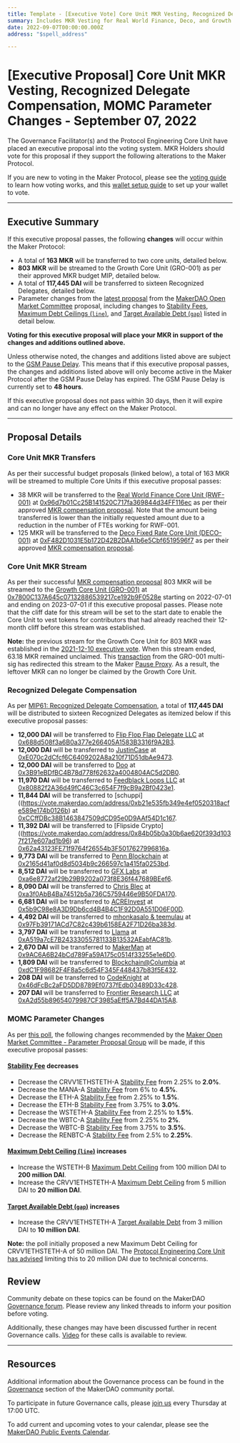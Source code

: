 ```yaml
---
title: Template - [Executive Vote] Core Unit MKR Vesting, Recognized Delegate Compensation, MOMC Parameter Changes - September 07, 2022
summary: Includes MKR Vesting for Real World Finance, Deco, and Growth Core Units, Recognized Delegate compensation for August, and parameter changes from the most recent MOMC proposal.
date: 2022-09-07T00:00:00.000Z
address: "$spell_address"

---
```

# [Executive Proposal] Core Unit MKR Vesting, Recognized Delegate Compensation, MOMC Parameter Changes - September 07, 2022

The Governance Facilitator(s) and the Protocol Engineering Core Unit have placed an executive proposal into the voting system. MKR Holders should vote for this proposal if they support the following alterations to the Maker Protocol.

If you are new to voting in the Maker Protocol, please see the [voting guide](https://community-development.makerdao.com/en/learn/governance/how-voting-works/) to learn how voting works, and this [wallet setup guide](https://community-development.makerdao.com/en/learn/governance/voting-setup/) to set up your wallet to vote.

---

## Executive Summary

If this executive proposal passes, the following **changes** will occur within the Maker Protocol:
- A total of **163 MKR** will be transferred to two core units, detailed below.
- **803 MKR** will be streamed to the Growth Core Unit (GRO-001) as per their approved MKR budget MIP, detailed below.
- A total of **117,445 DAI** will be transferred to sixteen Recognized Delegates, detailed below.
- Parameter changes from the [latest proposal](https://forum.makerdao.com/t/parameter-changes-proposal-ppg-omc-001-25-august-2022/17448) from the [MakerDAO Open Market Committee](https://forum.makerdao.com/t/parameter-proposal-group-makerdao-open-market-committee/7355) proposal, including changes to [Stability Fees](https://manual.makerdao.com/parameter-index/vault-risk/param-stability-fee), [Maximum Debt Ceilings (`line`)](https://manual.makerdao.com/module-index/module-dciam#maximum-debt-ceiling-line), and [Target Available Debt (`gap`)](https://manual.makerdao.com/module-index/module-dciam#target-available-debt-gap) listed in detail below.

**Voting for this executive proposal will place your MKR in support of the changes and additions outlined above.**

Unless otherwise noted, the changes and additions listed above are subject to the [GSM Pause Delay](https://manual.makerdao.com/parameter-index/core/param-gsm-pause-delay). This means that if this executive proposal passes, the changes and additions listed above will only become active in the Maker Protocol after the GSM Pause Delay has expired. The GSM Pause Delay is currently set to **48 hours**.

If this executive proposal does not pass within 30 days, then it will expire and can no longer have any effect on the Maker Protocol.

---

## Proposal Details

### Core Unit MKR Transfers

As per their successful budget proposals (linked below), a total of 163 MKR will be streamed to multiple Core Units if this executive proposal passes:
* 38 MKR will be transferred to the [Real World Finance Core Unit (RWF-001)](https://mips.makerdao.com/mips/details/MIP39c2SP1) at [0x96d7b01Cc25B141520C717fa369844d34FF116ec](https://etherscan.io/address/0x96d7b01Cc25B141520C717fa369844d34FF116ec) as per their approved [MKR compensation proposal](https://mips.makerdao.com/mips/details/MIP40c3SP38). Note that the amount being transferred is lower than the initially requested amount due to a reduction in the number of FTEs working for RWF-001.
* 125 MKR will be transferred to the [Deco Fixed Rate Core Unit (DECO-001)](https://mips.makerdao.com/mips/details/MIP39c2SP23) at [0xF482D1031E5b172D42B2DAA1b6e5Cbf6519596f7](https://etherscan.io/address/0xF482D1031E5b172D42B2DAA1b6e5Cbf6519596f7) as per their approved [MKR compensation proposal](https://mips.makerdao.com/mips/details/MIP40c3SP36).

### Core Unit MKR Stream

As per their successful [MKR compensation proposal](https://mips.makerdao.com/mips/details/MIP40c3SP23) 803 MKR will be streamed to the [Growth Core Unit (GRO-001)](https://mips.makerdao.com/mips/details/MIP39c2SP4) at [0x7800C137A645c07132886539217ce192b9F0528e](https://etherscan.io/address/0x7800C137A645c07132886539217ce192b9F0528e) starting on 2022-07-01 and ending on 2023-07-01 if this executive proposal passes. Please note that the cliff date for this stream will be set to the start date to enable the Core Unit to vest tokens for contributors that had already reached their 12-month cliff before this stream was established.

**Note:** the previous stream for the Growth Core Unit for 803 MKR was established in the [2021-12-10 executive vote](https://vote.makerdao.com/executive/template-executive-vote-parameter-changes-switching-mkr-vesting-source-december-10-2021#proposal-detail). When this stream ended, 63.18 MKR remained unclaimed. This [transaction](https://etherscan.io/tx/0x2755d689a8939e0d95c15bef1cfa14d048b79bb218362338fc9173657643c382) from the GRO-001 multi-sig has redirected this stream to the Maker [Pause Proxy](https://etherscan.io/address/0xbe8e3e3618f7474f8cb1d074a26affef007e98fb). As a result, the leftover MKR can no longer be claimed by the Growth Core Unit.

### Recognized Delegate Compensation

As per [MIP61: Recognized Delegate Compensation](https://mips.makerdao.com/mips/details/MIP61), a total of **117,445 DAI** will be distributed to sixteen Recognized Delegates as itemized below if this executive proposal passes:

- **12,000 DAI** will be transferred to [Flip Flop Flap Delegate LLC](https://vote.makerdao.com/address/0xaf8aa6846539033eaf0c3ca4c9c7373e370e039b) at [0x688d508f3a6B0a377e266405A1583B3316f9A2B3](https://etherscan.io/address/0x688d508f3a6B0a377e266405A1583B3316f9A2B3).
- **12,000 DAI** will be transferred to [JustinCase](https://vote.makerdao.com/address/0xcdb792c14391f7115ba77a7cd27f724fc9ea2091) at [0xE070c2dCfcf6C6409202A8a210f71D51dbAe9473](https://etherscan.io/address/0xE070c2dCfcf6C6409202A8a210f71D51dbAe9473).
- **12,000 DAI** will be transferred to [Doo](https://vote.makerdao.com/address/0x8804d391472126da56b9a560aef6c6d5aaa7607b) at [0x3B91eBDfBC4B78d778f62632a4004804AC5d2DB0](https://etherscan.io/address/0x3B91eBDfBC4B78d778f62632a4004804AC5d2DB0).
- **11,970 DAI** will be transferred to [Feedblack Loops LLC](https://vote.makerdao.com/address/0x845b36e1e4f41a361dd711bda8ea239bf191fe95) at [0x80882f2A36d49fC46C3c654F7f9cB9a2Bf0423e1](https://etherscan.io/address/0x80882f2A36d49fC46C3c654F7f9cB9a2Bf0423e1).
- **11,844 DAI** will be transferred to [schuppi]((https://vote.makerdao.com/address/0xb21e535fb349e4ef0520318acfe589e174b0126b) at [0xCCffDBc38B1463847509dCD95e0D9AAf54D1c167](https://etherscan.io/address/0xCCffDBc38B1463847509dCD95e0D9AAf54D1c167).
- **11,392 DAI** will be transferred to [Flipside Crypto]((https://vote.makerdao.com/address/0x84b05b0a30b6ae620f393d1037f217e607ad1b96) at [0x62a43123FE71f9764f26554b3F5017627996816a](https://etherscan.io/address/0x62a43123FE71f9764f26554b3F5017627996816a).
- **9,773 DAI** will be transferred to [Penn Blockchain](https://vote.makerdao.com/address/0x7ddb50a5b15aea7e7cf9ac8e55a7f9fd9d05ecc6) at [0x2165d41af0d8d5034b9c266597c1a415fa0253bd](https://etherscan.io/address/0x2165d41af0d8d5034b9c266597c1a415fa0253bd).
- **8,512 DAI** will be transferred to [GFX Labs](https://vote.makerdao.com/address/0xf60d7a62c98f65480725255e831de531efe3fe14) at [0xa6e8772af29b29B9202a073f8E36f447689BEef6](https://etherscan.io/address/0xa6e8772af29b29B9202a073f8E36f447689BEef6).
- **8,090 DAI** will be transferred to [Chris Blec](https://vote.makerdao.com/address/0x2c511d932c5a6fe4071262d49bfc018cfbaaa1f5) at [0xa3f0AbB4Ba74512b5a736C5759446e9B50FDA170](https://etherscan.io/address/0xa3f0AbB4Ba74512b5a736C5759446e9B50FDA170).
- **6,681 DAI** will be transferred to [ACREInvest](https://vote.makerdao.com/address/0x4d3ac33ab1dd7b0f352b8e590fe8b62c4c39ead5) at [0x5b9C98e8A3D9Db6cd4B4B4C1F92D0A551D06F00D](https://etherscan.io/address/0x5b9C98e8A3D9Db6cd4B4B4C1F92D0A551D06F00D).
- **4,492 DAI** will be transferred to [mhonkasalo & teemulau](https://vote.makerdao.com/address/0xaa19f47e6acb02df88efa9f023f2a38412069902) at [0x97Fb39171ACd7C82c439b6158EA2F71D26ba383d](https://etherscan.io/address/0x97Fb39171ACd7C82c439b6158EA2F71D26ba383d).
- **3,797 DAI** will be transferred to [Llama](https://vote.makerdao.com/address/0x4e314eba76c3062140ad196e4ffd34485e33c5f5) at [0xA519a7cE7B24333055781133B13532AEabfAC81b](https://etherscan.io/address/0xA519a7cE7B24333055781133B13532AEabfAC81b).
- **2,670 DAI** will be transferred to [MakerMan](https://vote.makerdao.com/address/0x22d5294a23d49294bf11d9db8beda36e104ad9b3) at [0x9AC6A6B24bCd789Fa59A175c0514f33255e1e6D0](https://etherscan.io/address/0x9AC6A6B24bCd789Fa59A175c0514f33255e1e6D0).
- **1,809 DAI** will be transferred to [Blockchain@Columbia](https://vote.makerdao.com/address/0xb8df77c3bd57761bd0c55d2f873d3aa89b3da8b7) at [0xdC1F98682F4F8a5c6d54F345F448437b83f5E432](https://etherscan.io/address/0xdC1F98682F4F8a5c6d54F345F448437b83f5E432).
- **208 DAI** will be transferred to [CodeKnight](https://vote.makerdao.com/address/0xe89f973a19cd76c3e5e236062668e43042176638) at [0x46dFcBc2aFD5DD8789Ef0737fEdb03489D33c428](https://etherscan.io/address/0x46dFcBc2aFD5DD8789Ef0737fEdb03489D33c428).
- **207 DAI** will be transferred to [Frontier Research LLC](https://vote.makerdao.com/address/0x316090e23cc44e70245ba9846404413aca2df16f#delegate-credentials) at [0xA2d55b89654079987CF3985aEff5A7Bd44DA15A8](https://etherscan.io/address/0xA2d55b89654079987CF3985aEff5A7Bd44DA15A8).

### MOMC Parameter Changes

As per [this poll](https://vote.makerdao.com/polling/QmXHnn2u), the following changes recommended by the [Maker Open Market Committee - Parameter Proposal Group](https://forum.makerdao.com/t/parameter-proposal-group-makerdao-open-market-committee/7355) will be made, if this executive proposal passes:

#### [Stability Fee](https://manual.makerdao.com/parameter-index/vault-risk/param-stability-fee) decreases

- Decrease the CRVV1ETHSTETH-A [Stability Fee](https://manual.makerdao.com/parameter-index/vault-risk/param-stability-fee) from 2.25% to **2.0%**.
- Decrease the MANA-A [Stability Fee](https://manual.makerdao.com/parameter-index/vault-risk/param-stability-fee) from 6% to **4.5%**.
- Decrease the ETH-A [Stability Fee](https://manual.makerdao.com/parameter-index/vault-risk/param-stability-fee) from 2.25% to **1.5%**.
- Decrease the ETH-B [Stability Fee](https://manual.makerdao.com/parameter-index/vault-risk/param-stability-fee) from 3.75% to **3.0%**.
- Decrease the WSTETH-A [Stability Fee](https://manual.makerdao.com/parameter-index/vault-risk/param-stability-fee) from 2.25% to **1.5%**.
- Decrease the WBTC-A [Stability Fee](https://manual.makerdao.com/parameter-index/vault-risk/param-stability-fee) from 2.25% to **2%**.
- Decrease the WBTC-B [Stability Fee](https://manual.makerdao.com/parameter-index/vault-risk/param-stability-fee) from 3.75% to **3.5%**.
- Decrease the RENBTC-A [Stability Fee](https://manual.makerdao.com/parameter-index/vault-risk/param-stability-fee) from 2.5% to **2.25%**.

#### [Maximum Debt Ceiling (`line`)](https://manual.makerdao.com/module-index/module-dciam#maximum-debt-ceiling-line) increases

- Increase the WSTETH-B [Maximum Debt Ceiling](https://manual.makerdao.com/module-index/module-dciam#maximum-debt-ceiling-line) from 100 million DAI to **200 million DAI**.
- Increase the CRVV1ETHSTETH-A [Maximum Debt Ceiling](https://manual.makerdao.com/module-index/module-dciam#maximum-debt-ceiling-line) from 5 million DAI to **20 million DAI**.

#### [Target Available Debt (`gap`)](https://manual.makerdao.com/module-index/module-dciam#target-available-debt-gap) increases

- Increase the CRVV1ETHSTETH-A [Target Available Debt](https://manual.makerdao.com/module-index/module-dciam#target-available-debt-gap) from 3 million DAI to **10 million DAI**.

**Note:** the poll initially proposed a new Maximum Debt Ceiling for CRVV1ETHSTETH-A of 50 million DAI. The [Protocol Engineering Core Unit has advised](https://forum.makerdao.com/t/2022-09-07-executive-inclusion-update-crvv1ethsteth-a-maximum-debt-ceiling/17628) limiting this to 20 million DAI due to technical concerns.

## Review

Community debate on these topics can be found on the MakerDAO [Governance forum](https://forum.makerdao.com/). Please review any linked threads to inform your position before voting.

Additionally, these changes may have been discussed further in recent Governance calls. [Video](https://www.youtube.com/playlist?list=PLLzkWCj8ywWNq5-90-Id6VPSsrk4OWVan) for these calls is available to review.

---

## Resources

Additional information about the Governance process can be found in the [Governance](https://community-development.makerdao.com/en/learn/governance) section of the MakerDAO community portal.

To participate in future Governance calls, please [join us](https://github.com/makerdao/community/tree/master/governance/governance-and-risk-meetings) every Thursday at 17:00 UTC.

To add current and upcoming votes to your calendar, please see the [MakerDAO Public Events Calendar](https://calendar.google.com/calendar/embed?src=makerdao.com_3efhm2ghipksegl009ktniomdk%40group.calendar.google.com&ctz=UTC&mode=week&showCalendars=0&showPrint=0).